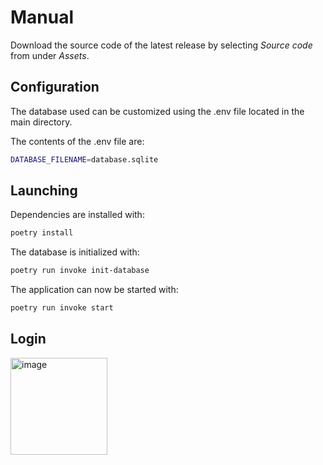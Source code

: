 # Manual

Download the source code of the latest release by selecting *Source code* from under *Assets*.

## Configuration

The database used can be customized using the .env file located in the main directory.

The contents of the .env file are:
```bash
DATABASE_FILENAME=database.sqlite
```
## Launching
Dependencies are installed with:
```bash
poetry install
```

The database is initialized with:
```bash
poetry run invoke init-database
```

The application can now be started with:
```bash
poetry run invoke start
```

## Login
<img width="155" alt="image" src="https://github.com/Germuu/ot-harjoitustyo/assets/134619165/c40a2082-1bac-4585-8b9c-1033f04a07aa">













